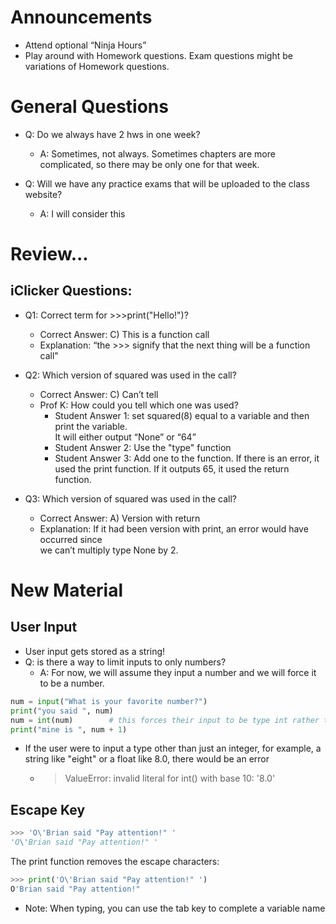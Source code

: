 # Announcements <h>
	
* Attend optional “Ninja Hours”
* Play around with Homework questions. Exam questions might be variations of Homework questions.

# General Questions <h>
* Q: Do we always have 2 hws in one week?
  * A: Sometimes, not always. Sometimes chapters are more complicated, so there may be only one for that week.

* Q: Will we have any practice exams that will be uploaded to the class website?
  * A: I will consider this

# Review...<h>
## iClicker Questions: <h>
  
  * Q1: Correct term for >>>print("Hello!")?
    * Correct Answer: C) This is a function call
    * Explanation: “the >>> signify that the next thing will be a function call"
    

  * Q2: Which version of squared was used in the call?
	  * Correct Answer: C) Can’t tell
    * Prof K: How could you tell which one was used?
      * Student Answer 1: set squared(8) equal to a variable and then print the variable. <br/> It will either output “None” or 	“64”
      * Student Answer 2: Use the "type" function
      * Student Answer 3: Add one to the function. If there is an error, it used the print function. If it outputs 65, it used the return function.
  * Q3: Which version of squared was used in the call?
    * Correct Answer: A) Version with return
    * Explanation: If it had been version with print, an error would have occurred since <br/> we can’t multiply type None by 2.

# New Material <h>
## User Input <h>
* User input gets stored as a string!
* Q: is there a way to limit inputs to only numbers?
	* A: For now, we will assume they input a number and we will force it to be a number.

```python
num = input("What is your favorite number?")
print("you said ", num)
num = int(num)        # this forces their input to be type int rather than str
print("mine is ", num + 1)
```
* If the user were to input a type other than just an integer, for example, a string like "eight" or a float like 8.0, there would be an error
	* > ValueError: invalid literal for int() with base 10: '8.0'
  
##   Escape Key <h>
  
```python
>>> 'O\'Brian said "Pay attention!" '
'O\'Brian said "Pay attention!" '
```
The print function removes the escape characters:
```python
>>> print('O\'Brian said "Pay attention!" ')
O'Brian said "Pay attention!"
```

* Note: When typing, you can use the tab key to complete a variable name
